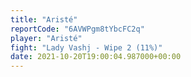 ```yaml
---
title: "Aristé"
reportCode: "6AVWPgm8tYbcFC2q"
player: "Aristé"
fight: "Lady Vashj - Wipe 2 (11%)"
date: 2021-10-20T19:00:04.987000+00:00
---
```

